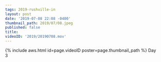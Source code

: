 ```yaml
---
tags: 2019-rushville-in
layout: post
date: '2019-07-08 22:08 -0400'
thumbnail_path: 2019/07/08.jpeg
published: false
title: 
videoID: '2019/20190708.mov'
---
```


{% include aws.html id=page.videoID poster=page.thumbnail_path %}
Day 3